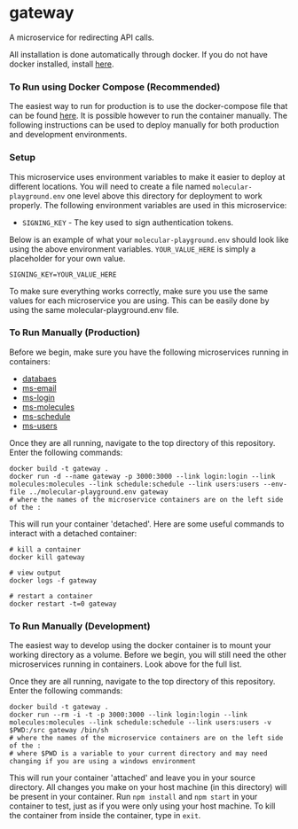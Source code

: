 # gateway
A microservice for redirecting API calls.

All installation is done automatically through docker. If you do not have docker installed, install [here](https://docs.docker.com/engine/installation/).

### To Run using Docker Compose (Recommended)
The easiest way to run for production is to use the docker-compose file that can be found [here](https://github.com/molecular-playground/molecular-playground). It is possible however to run the container manually. The following instructions can be used to deploy manually for both production and development environments.

### Setup
This microservice uses environment variables to make it easier to deploy at different locations. You will need to create a file named ```molecular-playground.env``` one level above this directory for deployment to work properly. The following environment variables are used in this microservice:

- ```SIGNING_KEY``` - The key used to sign authentication tokens.

Below is an example of what your ```molecular-playground.env``` should look like using the above environment variables. ```YOUR_VALUE_HERE``` is simply a placeholder for your own value.
```
SIGNING_KEY=YOUR_VALUE_HERE
```

To make sure everything works correctly, make sure you use the same values for each microservice you are using. This can be easily done by using the same molecular-playground.env file.

### To Run Manually (Production)
Before we begin, make sure you have the following microservices running in containers:

- [databaes](https://github.com/molecular-playground/databaes)
- [ms-email](https://github.com/molecular-playground/ms-email)
- [ms-login](https://github.com/molecular-playground/ms-login)
- [ms-molecules](https://github.com/molecular-playground/ms-molecules)
- [ms-schedule](https://github.com/molecular-playground/ms-schedule)
- [ms-users](https://github.com/molecular-playground/ms-users)

Once they are all running, navigate to the top directory of this repository. Enter the following commands:
```
docker build -t gateway .
docker run -d --name gateway -p 3000:3000 --link login:login --link molecules:molecules --link schedule:schedule --link users:users --env-file ../molecular-playground.env gateway
# where the names of the microservice containers are on the left side of the :
```

This will run your container 'detached'. Here are some useful commands to interact with a detached container:
```
# kill a container
docker kill gateway

# view output
docker logs -f gateway

# restart a container
docker restart -t=0 gateway
```

### To Run Manually (Development)
The easiest way to develop using the docker container is to mount your working directory as a volume. Before we begin, you will still need the other microservices running in containers. Look above for the full list.

Once they are all running, navigate to the top directory of this repository. Enter the following commands:
```
docker build -t gateway .
docker run --rm -i -t -p 3000:3000 --link login:login --link molecules:molecules --link schedule:schedule --link users:users -v $PWD:/src gateway /bin/sh
# where the names of the microservice containers are on the left side of the :
# where $PWD is a variable to your current directory and may need changing if you are using a windows environment
```

This will run your container 'attached' and leave you in your source directory. All changes you make on your host machine (in this directory) will be present in your container. Run ```npm install``` and ```npm start``` in your container to test, just as if you were only using your host machine. To kill the container from inside the container, type in ```exit```.
